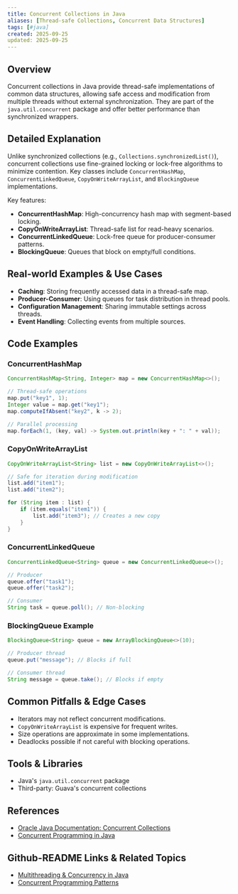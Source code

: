 ```yaml
---
title: Concurrent Collections in Java
aliases: [Thread-safe Collections, Concurrent Data Structures]
tags: [#java]
created: 2025-09-25
updated: 2025-09-25
---
```


## Overview

Concurrent collections in Java provide thread-safe implementations of common data structures, allowing safe access and modification from multiple threads without external synchronization. They are part of the `java.util.concurrent` package and offer better performance than synchronized wrappers.

## Detailed Explanation

Unlike synchronized collections (e.g., `Collections.synchronizedList()`), concurrent collections use fine-grained locking or lock-free algorithms to minimize contention. Key classes include `ConcurrentHashMap`, `ConcurrentLinkedQueue`, `CopyOnWriteArrayList`, and `BlockingQueue` implementations.

Key features:
- **ConcurrentHashMap**: High-concurrency hash map with segment-based locking.
- **CopyOnWriteArrayList**: Thread-safe list for read-heavy scenarios.
- **ConcurrentLinkedQueue**: Lock-free queue for producer-consumer patterns.
- **BlockingQueue**: Queues that block on empty/full conditions.

## Real-world Examples & Use Cases

- **Caching**: Storing frequently accessed data in a thread-safe map.
- **Producer-Consumer**: Using queues for task distribution in thread pools.
- **Configuration Management**: Sharing immutable settings across threads.
- **Event Handling**: Collecting events from multiple sources.

## Code Examples

### ConcurrentHashMap

```java
ConcurrentHashMap<String, Integer> map = new ConcurrentHashMap<>();

// Thread-safe operations
map.put("key1", 1);
Integer value = map.get("key1");
map.computeIfAbsent("key2", k -> 2);

// Parallel processing
map.forEach(1, (key, val) -> System.out.println(key + ": " + val));
```

### CopyOnWriteArrayList

```java
CopyOnWriteArrayList<String> list = new CopyOnWriteArrayList<>();

// Safe for iteration during modification
list.add("item1");
list.add("item2");

for (String item : list) {
    if (item.equals("item1")) {
        list.add("item3"); // Creates a new copy
    }
}
```

### ConcurrentLinkedQueue

```java
ConcurrentLinkedQueue<String> queue = new ConcurrentLinkedQueue<>();

// Producer
queue.offer("task1");
queue.offer("task2");

// Consumer
String task = queue.poll(); // Non-blocking
```

### BlockingQueue Example

```java
BlockingQueue<String> queue = new ArrayBlockingQueue<>(10);

// Producer thread
queue.put("message"); // Blocks if full

// Consumer thread
String message = queue.take(); // Blocks if empty
```

## Common Pitfalls & Edge Cases

- Iterators may not reflect concurrent modifications.
- `CopyOnWriteArrayList` is expensive for frequent writes.
- Size operations are approximate in some implementations.
- Deadlocks possible if not careful with blocking operations.

## Tools & Libraries

- Java's `java.util.concurrent` package
- Third-party: Guava's concurrent collections

## References

- [Oracle Java Documentation: Concurrent Collections](https://docs.oracle.com/en/java/javase/17/docs/api/java.base/java/util/concurrent/package-summary.html)
- [Concurrent Programming in Java](https://www.oracle.com/technetwork/java/javase/documentation/index-137868.html)

## Github-README Links & Related Topics

- [Multithreading & Concurrency in Java](java/java-memory-model-and-concurrency/README.md)
- [Concurrent Programming Patterns](concurrent-programming-patterns/README.md)